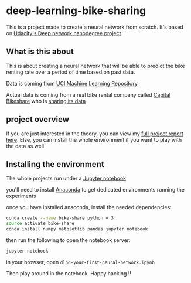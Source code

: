 # deep-learning-bike-sharing
This is a project made to create a neural network from scratch.
It's based on [Udacity's Deep network nanodegree project](https://www.udacity.com/course/deep-learning-nanodegree-foundation--nd101).

## What is this about
This is about creating a neural network that will be able to predict the bike renting rate over a period of time based on past data.

Data is coming from [UCI Machine Learning Repository](https://archive.ics.uci.edu/ml/datasets/Bike+Sharing+Dataset)

Actual data is coming from a real bike rental company called [Capital Bikeshare](https://www.capitalbikeshare.com/) who is [sharing its data](https://www.capitalbikeshare.com/system-data)

## project overview

If you are just interested in the theory, you can view my [full project report here](https://github.com/fdagosti/deep-learning-bike-sharing/blob/master/Your_first_neural_network.ipynb). Else, you can install the whole environment if you want to play with the data as well

## Installing the environment
The whole projects run under a [Jupyter notebook](http://jupyter.org/)

you'll need to install [Anaconda](https://www.continuum.io/) to get dedicated environments running the experiments

once you have installed anaconda, install the needed dependencies:
```bash
conda create --name bike-share python = 3
source activate bike-share
conda install numpy matplotlib pandas jupyter notebook
```

then run the following to open the notebook server:
```bash
jupyter notebook
```

in your browser, open `dlnd-your-first-neural-network.ipynb`

Then play around in the notebook. Happy hacking !!


